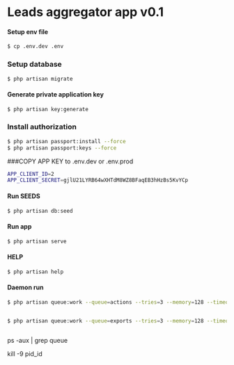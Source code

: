 # Leads aggregator app v0.1

#### Setup env file
````bash
$ cp .env.dev .env
````
### Setup database 
```bash
$ php artisan migrate
```
#### Generate private application key
````bash
$ php artisan key:generate
````
### Install authorization 
````bash
$ php artisan passport:install --force
$ php artisan passport:keys --force

````
###COPY APP KEY to .env.dev or .env.prod
````bash
APP_CLIENT_ID=2
APP_CLIENT_SECRET=gjlU21LYRB64wXHTdM8WZ8BFaqEB3hHzBs5KvYCp
````

#### Run SEEDS
````bash
$ php artisan db:seed
````
#### Run app
````bash
$ php artisan serve
````
#### HELP
````bash
$ php artisan help
````
#### Daemon run
````bash
$ php artisan queue:work --queue=actions --tries=3 --memory=128 --timeout=300 >> storage/logs/queue_log.log &


$ php artisan queue:work --queue=exports --tries=3 --memory=128 --timeout=300 >> storage/logs/queue_log.log &



````

ps -aux | grep queue

kill -9 pid_id